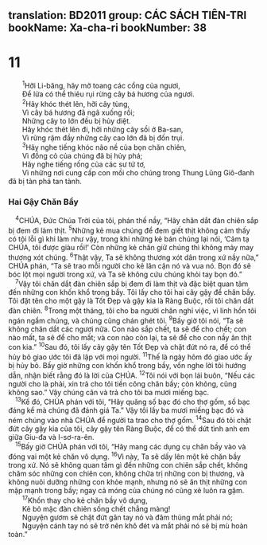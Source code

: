 translation: BD2011
group: CÁC SÁCH TIÊN-TRI
bookName: Xa-cha-ri 
bookNumber: 38
-------

<div class="title"><h1>11</h1></div>
<span class="verse xa_11_1">  <sup>1</sup>Hỡi Li-băng, hãy mở toang các cổng của ngươi,<br/>  Ðể lửa có thể thiêu rụi rừng cây bá hương của ngươi.<br/></span>
<span class="verse xa_11_2">  <sup>2</sup>Hãy khóc thét lên, hỡi cây tùng,<br/>  Vì cây bá hương đã ngã xuống rồi;<br/>  Những cây to lớn đều bị hủy diệt.<br/>  Hãy khóc thét lên đi, hỡi những cây sồi ở Ba-san,<br/>  Vì rừng rậm đầy những cây cao lớn đã bị đốn trụi.<br/></span>
<span class="verse xa_11_3">  <sup>3</sup>Hãy nghe tiếng khóc não nề của bọn chăn chiên,<br/>  Vì đồng cỏ của chúng đã bị hủy phá;<br/>  Hãy nghe tiếng rống của các sư tử tơ,<br/>  Vì những nơi cung cấp con mồi cho chúng trong Thung Lũng Giô-đanh đã bị tàn phá tan tành.<br/></span>
<div class="title"><h3>Hai Gậy Chăn Bầy</h3></div>
<span class="verse xa_11_4"> <sup>4</sup>CHÚA, Ðức Chúa Trời của tôi, phán thế nầy, “Hãy chăn dắt đàn chiên sắp bị đem đi làm thịt. </span>
<span class="verse xa_11_5"><sup>5</sup>Những kẻ mua chúng để đem giết thịt không cảm thấy có tội lỗi gì khi làm như vậy, trong khi những kẻ bán chúng lại nói, ‘Cảm tạ CHÚA, tôi được giàu rồi!’ Còn những kẻ chăn giữ chúng thì không mảy may thương xót chúng. </span>
<span class="verse xa_11_6"><sup>6</sup>Thật vậy, Ta sẽ không thương xót dân trong xứ nầy nữa,” CHÚA phán, “Ta sẽ trao mỗi người cho kẻ lân cận nó và vua nó. Bọn đó sẽ bóc lột mọi người trong xứ, và Ta sẽ không cứu chúng khỏi tay bọn đó.”<br/></span>
<span class="verse xa_11_7"> <sup>7</sup>Vậy tôi chăn dắt đàn chiên sắp bị đem đi làm thịt và đặc biệt quan tâm đến những con khốn khổ trong bầy. Tôi lấy cho tôi hai cây gậy để chăn bầy. Tôi đặt tên cho một gậy là Tốt Ðẹp và gậy kia là Ràng Buộc, rồi tôi chăn dắt đàn chiên. </span>
<span class="verse xa_11_8"><sup>8</sup>Trong một tháng, tôi cho ba người chăn nghỉ việc, vì linh hồn tôi ngán ngẩm chúng, và chúng cũng chán ghét tôi. </span>
<span class="verse xa_11_9"><sup>9</sup>Bấy giờ tôi nói, “Ta sẽ không chăn dắt các ngươi nữa. Con nào sắp chết, ta sẽ để cho chết; con nào mất, ta sẽ để cho mất; và con nào còn lại, ta sẽ để cho con nầy ăn thịt con kia.” </span>
<span class="verse xa_11_10"><sup>10</sup>Sau đó, tôi lấy cây gậy tên Tốt Ðẹp và chặt đứt nó ra, để có thể hủy bỏ giao ước tôi đã lập với mọi người. </span>
<span class="verse xa_11_11"><sup>11</sup>Thế là ngày hôm đó giao ước ấy bị hủy bỏ. Bấy giờ những con khốn khổ trong bầy, vốn nghe lời tôi hướng dẫn, nhận biết rằng đó là lời của CHÚA. </span>
<span class="verse xa_11_12"><sup>12</sup>Tôi nói với bọn lái buôn, “Nếu các người cho là phải, xin trả cho tôi tiền công chăn bầy; còn không, cũng không sao.” Vậy chúng cân và trả cho tôi ba mươi miếng bạc.<br/></span>
<span class="verse xa_11_13"> <sup>13</sup>Kế đó, CHÚA phán với tôi, “Hãy quăng số bạc đó cho thợ gốm, số bạc đáng kể mà chúng đã đánh giá Ta.” Vậy tôi lấy ba mươi miếng bạc đó và ném chúng vào nhà CHÚA để người ta trao cho thợ gốm. </span>
<span class="verse xa_11_14"><sup>14</sup>Sau đó tôi chặt đứt cây gậy kia của tôi, cây gậy tên Ràng Buộc, để có thể dứt tình anh em giữa Giu-đa và I-sơ-ra-ên.<br/></span>
<span class="verse xa_11_15"> <sup>15</sup>Bấy giờ CHÚA phán với tôi, “Hãy mang các dụng cụ chăn bầy vào và đóng vai một kẻ chăn vô dụng. </span>
<span class="verse xa_11_16"><sup>16</sup>Vì này, Ta sẽ dấy lên một kẻ chăn bầy trong xứ. Nó sẽ không quan tâm gì đến những con chiên sắp chết, không chăm sóc những con chiên con, không chữa trị những con bị thương, và không nuôi dưỡng những con khỏe mạnh, nhưng nó sẽ ăn thịt những con mập mạnh trong bầy; ngay cả móng của chúng nó cũng xẻ luôn ra gặm.<br/></span>
<span class="verse xa_11_17">  <sup>17</sup>Khốn thay cho kẻ chăn bầy vô dụng,<br/>  Kẻ bỏ mặc đàn chiên sống chết chẳng màng!<br/>  Nguyện gươm sẽ chặt đứt gân tay nó và đâm thủng mắt phải nó;<br/>  Nguyện cánh tay nó sẽ trở nên khô đét và mắt phải nó sẽ bị mù hoàn toàn.”<br/></span>
